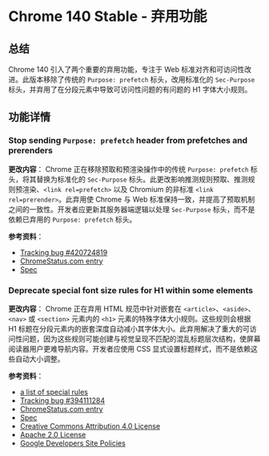 # Chrome 140 Stable - 弃用功能

## 总结

Chrome 140 引入了两个重要的弃用功能，专注于 Web 标准对齐和可访问性改进。此版本移除了传统的 `Purpose: prefetch` 标头，改用标准化的 `Sec-Purpose` 标头，并弃用了在分段元素中导致可访问性问题的有问题的 H1 字体大小规则。

## 功能详情

### Stop sending `Purpose: prefetch` header from prefetches and prerenders

**更改内容**：
Chrome 正在移除预取和预渲染操作中的传统 `Purpose: prefetch` 标头，将其替换为标准化的 `Sec-Purpose` 标头。此更改影响推测规则预取、推测规则预渲染、`<link rel=prefetch>` 以及 Chromium 的非标准 `<link rel=prerender>`。此弃用使 Chrome 与 Web 标准保持一致，并提高了预取机制之间的一致性。开发者应更新其服务器端逻辑以处理 `Sec-Purpose` 标头，而不是依赖已弃用的 `Purpose: prefetch` 标头。

**参考资料**：
- [Tracking bug #420724819](https://issues.chromium.org/issues/420724819)
- [ChromeStatus.com entry](https://chromestatus.com/feature/5088012836536320)
- [Spec](https://wicg.github.io/nav-speculation/prerendering.html#interaction-with-fetch)

### Deprecate special font size rules for H1 within some elements

**更改内容**：
Chrome 正在弃用 HTML 规范中针对嵌套在 `<article>`、`<aside>`、`<nav>` 或 `<section>` 元素内的 `<h1>` 元素的特殊字体大小规则。这些规则会根据 H1 标题在分段元素内的嵌套深度自动减小其字体大小。此弃用解决了重大的可访问性问题，因为这些规则可能创建与视觉呈现不匹配的混乱标题层次结构，使屏幕阅读器用户更难导航内容。开发者应使用 CSS 显式设置标题样式，而不是依赖这些自动大小调整。

**参考资料**：
- [a list of special rules](https://html.spec.whatwg.org/multipage/rendering.html#sections-and-headings)
- [Tracking bug #394111284](https://issues.chromium.org/issues/394111284)
- [ChromeStatus.com entry](https://chromestatus.com/feature/6192419898654720)
- [Spec](https://github.com/whatwg/html/pull/11102)
- [Creative Commons Attribution 4.0 License](https://creativecommons.org/licenses/by/4.0/)
- [Apache 2.0 License](https://www.apache.org/licenses/LICENSE-2.0)
- [Google Developers Site Policies](https://developers.google.com/site-policies)